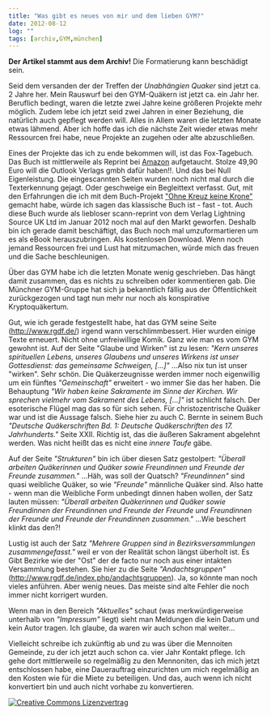 ```yaml
---
title: "Was gibt es neues von mir und dem lieben GYM?"
date: 2012-08-12
log: ""
tags: [archiv,GYM,münchen]
---
```

**Der Artikel stammt aus dem Archiv!** Die Formatierung kann beschädigt sein.

Seid dem versanden der der Treffen der <i>Unabhängien Quaker</i> sind jetzt ca. 2 Jahre her. Mein Rauswurf bei den GYM-Quäkern ist jetzt ca. ein Jahr her. Beruflich bedingt, waren die letzte zwei Jahre keine größeren Projekte mehr möglich. Zudem lebe ich jetzt seid zwei Jahren in einer Beziehung, die natürlich auch gepflegt werden will. Alles in Allem waren die letzten Monate etwas lähmend. Aber ich hoffe das ich die nächste Zeit wieder etwas mehr Ressourcen frei habe, neue Projekte an zugehen oder alte abzuschließen.
<!--break-->
Eines der Projekte das ich zu ende bekommen will, ist das Fox-Tagebuch. Das Buch ist mittlerweile als Reprint bei <a href="http://www.amazon.de/George-Fox-Aufzeichnungen-Briefe-Qu%C3%A4kers/dp/3864033179/ref=cm_cr-mr-title">Amazon</a> aufgetaucht. Stolze 49,90 Euro will die Outlook Verlags gmbh dafür haben!!. Und das bei Null Eigenleistung. Die eingescannten Seiten wurden noch nicht mal durch die Texterkennung gejagt. Oder geschweige ein Begleittext verfasst. Gut, mit den Erfahrungen die ich mit dem Buch-Projekt <a href="http://www.amazon.de/Ohne-Kreuz-keine-Krone-Studienausgabe/dp/3839126088/">"Ohne Kreuz keine Krone"</a> gemacht habe, würde ich sagen das klassische Buch ist - fast - tot. Auch diese Buch wurde als liebloser scann-reprint von dem Verlag  Lightning Source UK Ltd im Januar 2012 noch mal auf den Markt geworfen. Deshalb bin ich gerade damit beschäftigt, das Buch noch mal umzuformartieren um es als eBook herauszubringen. Als kostenlosen Download. Wenn noch jemand Ressourcen frei und Lust hat mitzumachen, würde mich das freuen und die Sache beschleunigen.

Über das GYM habe ich die letzten Monate wenig geschrieben. Das hängt damit zusammen, das es nichts zu schreiben oder kommentieren gab. Die Münchner GYM-Gruppe hat sich ja bekanntlich fällig aus der Öffentlichkeit zurückgezogen und tagt nun mehr nur noch als konspirative Kryptoquäkertum. 

Gut, wie ich gerade festgestellt habe, hat das GYM seine Seite (http://www.rgdf.de/) irgend wann verschlimmbessert. Hier wurden einige Texte erneuert. Nicht ohne unfreiwillige Komik. Ganz wie man es vom GYM gewohnt ist. Auf der Seite "Glaube und Wirken" ist zu lesen: <i>"Kern unseres spirituellen Lebens, unseres Glaubens und unseres Wirkens ist unser Gottesdienst:  das gemeinsame Schweigen, [...]"</i> ...Also nix tun ist unser "wirken". Sehr schön. Die Quäkerzeugnisse werden immer noch eigenwillig um ein fünftes <i>"Gemeinschaft"</i> erweitert - wo immer Sie das her haben. Die Behauptung <i>"Wir haben keine Sakramente im Sinne der Kirchen. Wir sprechen vielmehr vom Sakrament des Lebens, [...]"</i> ist schlicht falsch. Der esoterische Flügel mag das so für sich sehen. Für christozentrische Quäker war und ist die Aussage falsch. Siehe hier zu auch C. Bernte in seinem Buch <i>"Deutsche Quäkerschriften Bd. 1: Deutsche Quäkerschriften des 17. Jahrhunderts."</i> Seite XXII. Richtig ist, das die äußeren Sakrament abgelehnt werden. Was nicht heißt das es nicht eine <i>innere Taufe</i> gäbe.

Auf der Seite <i>"Strukturen"</i> bin ich über diesen Satz gestolpert: <i>"Überall arbeiten Quäkerinnen und Quäker sowie Freundinnen und Freunde der Freunde zusammen."</i> ...Häh, was soll der Quatsch? <i>"Freundinnen"</i> sind quasi weibliche Quäker, so wie <i>"Freunde"</i> männliche Quäker sind. Also hatte - wenn man die Weibliche Form unbedingt dinnen haben wollen, der Satz lauten müssen: <i>"Überall arbeiten Quäkerinnen und Quäker sowie Freundinnen der Freundinnen und Freunde der Freunde und Freundinnen der Freunde und Freunde der Freundinnen zusammen."</i> ...Wie beschert klinkt das den?! 

Lustig ist auch der Satz <i>"Mehrere Gruppen sind in Bezirksversammlungen zusammengefasst."</i> weil er von  der Realität schon längst überholt ist. Es Gibt Bezirke wie der "Ost" der de facto nur noch aus einer intakten Versammlung bestehen. Sie hier zu die Seite <i>"Andachtsgruppen"</i> (http://www.rgdf.de/index.php/andachtsgruppen). Ja, so könnte man noch vieles anführen. Aber wenig neues. Das meiste sind alte Fehler die noch immer nicht korrigert wurden. 

Wenn man in den Bereich <i>"Aktuelles"</i> schaut (was merkwürdigerweise unterhalb von <i>"Impressum"</i> liegt) sieht man Meldungen die kein Datum und kein Autor tragen. Ich glaube, da waren wir auch schon mal weiter...

Vielleicht schreibe ich zukünftig ab und zu was über die Mennoiten Gemeinde, zu der ich jetzt auch schon ca. vier Jahr Kontakt pflege. Ich gehe dort mittlerweile so regelmäßig zu den Mennoniten, das ich mich jetzt entschlossen habe, eine Dauerauftrag einzurichten um mich regelmäßig an den Kosten wie für die Miete zu beteiligen. Und das, auch wenn ich nicht konvertiert bin und auch nicht vorhabe zu konvertieren. 


<a rel="license" href="http://creativecommons.org/licenses/by-sa/3.0/"><img alt="Creative Commons Lizenzvertrag" style="border-width:0" src="http://i.creativecommons.org/l/by-sa/3.0/88x31.png" /></a>
